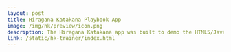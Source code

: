 ```yaml
---
layout: post
title: Hiragana Katakana Playbook App
image: /img/hk/preview/icon.png
description: The Hiragana Katakana app was built to demo the HTML5/JavaScript capabilities of the RIM Playbook Tablet. Built with HTML5 / jQuery / Backbone.js / ZURB Foundation. I also got a free Playbook off of it :)
link: /static/hk-trainer/index.html
---
```


